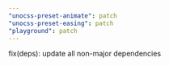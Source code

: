 ```yaml
---
"unocss-preset-animate": patch
"unocss-preset-easing": patch
"playground": patch
---
```


fix(deps): update all non-major dependencies
